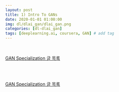 ```yaml
---
layout: post
title: 1) Intro To GANs
date: 2020-01-01 01:00:00
img: dl/dlai_gan/dlai_gan.png
categories: [dl-dlai_gan] 
tags: [deeplearning.ai, coursera, GAN] # add tag
---
```


<br>

[GAN Specialization 글 목록]()

<br>



<br>

[GAN Specialization 글 목록]()

<br>


